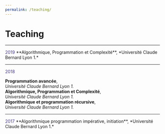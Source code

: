 ```yaml
---
permalink: /teaching/
---
```


# Teaching

___
<span style="color: darkslateblue">
    2019  
</span>
**Algorithmique, Programmation et Complexité**,  
*Université Claude Bernard Lyon 1.*   

___
<span style="color: darkslateblue">
    2018  
</span>

**Programmation avancée**,  
*Université Claude Bernard Lyon 1.*  
**Algorithmique, Programmation et Complexité**,  
*Université Claude Bernard Lyon 1.*  
**Algorithmique et programmation récursive**,  
*Université Claude Bernard Lyon 1.*

___
<span style="color: darkslateblue">
    2017  
</span>
**Algorithmique programmation impérative, initiation**,  
*Université Claude Bernard Lyon 1.*
